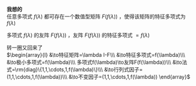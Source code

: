 **我想的**  
任意多项式 $f(\lambda)$ 都可存在一个数值型矩阵 $F(f(\lambda))$ ，使得该矩阵的特征多项式为 $f(\lambda)$  
  
多项式 $f(\lambda)$ 的友阵 $F(f(\lambda))$ ，友阵 $F(f(\lambda))$ 的特征多项式 $=f(\lambda)$  
  
转一圈又回来了  
 $\begin{array}{l}  
&\to特征矩阵=\lambda I-F\\\  
&\to特征多项式=f(\lambda)\\\  
&\to极小多项式=f(\lambda)\\\  
多项式f(\lambda)\to友阵F(f(\lambda))\\\  
&\to法式=\rm{diag}\{1,1,\cdots,1,f(\lambda)\}\\\  
&\to行列式因子=(1,1,\cdots,1,f(\lambda))\\\  
&\to不变因子=(1,1,\cdots,1,f(\lambda))  
\end{array}$  
  
